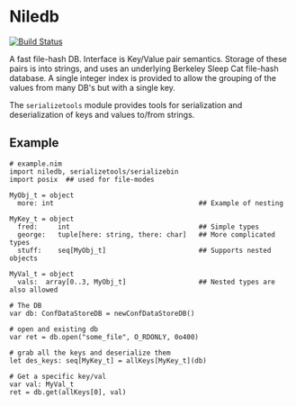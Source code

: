 # Niledb

[![Build Status](https://travis-ci.org/JeffersonLab/niledb.svg?branch=master)](https://travis-ci.org/JeffersonLab/niledb)

A fast file-hash DB. Interface is Key/Value pair semantics. Storage
of these pairs is into strings, and uses an underlying Berkeley Sleep Cat
file-hash database. A single integer index is provided to allow the 
grouping of the values from many DB's but with a single key. 

The `serializetools` module provides tools for serialization and 
deserialization of keys and values to/from strings.

## Example

```nimrod
# example.nim
import niledb, serializetools/serializebin
import posix  ## used for file-modes

MyObj_t = object
  more: int                                    ## Example of nesting

MyKey_t = object
  fred:     int                                ## Simple types
  george:   tuple[here: string, there: char]   ## More complicated types
  stuff:    seq[MyObj_t]                       ## Supports nested objects

MyVal_t = object
  vals:  array[0..3, MyObj_t]                  ## Nested types are also allowed

# The DB
var db: ConfDataStoreDB = newConfDataStoreDB()

# open and existing db
var ret = db.open("some_file", O_RDONLY, 0o400)

# grab all the keys and deserialize them
let des_keys: seq[MyKey_t] = allKeys[MyKey_t](db)

# Get a specific key/val
var val: MyVal_t
ret = db.get(allKeys[0], val)

```
